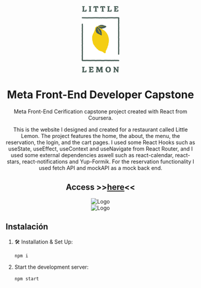 <div align="center">
  <img alt="Logo" src="public/Asset 20@4x.png" width="100" />
</div>

<h1 align="center">
  Meta Front-End Developer Capstone
</h1>
<p align="center">
    Meta Front-End Cerification capstone project created with React from Coursera.
</p>

<p align="center">
    This is the website I designed and created for a restaurant called Little Lemon. The project features the home, the about, the menu, the reservation, the login, and the cart pages.
    I used some React Hooks such as useState, useEffect, useContext and useNavigate from React Router, and I used some external dependencies aswell such as react-calendar, react-stars, react-notifications and Yup-Formik. For the reservation functionality I used fetch API and mockAPI as a mock back end.
</p>

<h2 align="center">
    Access >><a href="" target="_blank">here</a><<
</h2>

<div align="center">
  <img alt="Logo" src="public/demo-desktop.gif" />
</div>

<div align="center">
  <img alt="Logo" height="600" src="public/demo-mobile.gif" />
</div>

## Instalación

1. 🛠 Installation & Set Up:

   ```
   npm i
   ```

2. Start the development server:

   ```
   npm start
   ```

